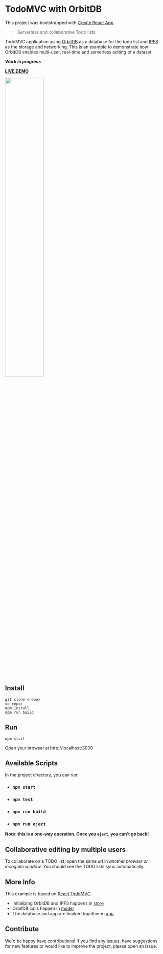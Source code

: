 # TodoMVC with OrbitDB

This project was bootstrapped with [Create React App](https://github.com/facebookincubator/create-react-app).

> Serverless and collaborative Todo lists

TodoMVC application using [OrbitDB](https://github.com/orbitdb/orbit-db) as a database for the todo list and [IPFS](https://github.com/ipfs/js-ipfs) as the storage and networking. This is an example to demonstrate how OrbitDB enables multi-user, real-time and serverless editing of a dataset.

**_Work in progress_**

**[LIVE DEMO](https://ipfs.io/ipfs/QmTJGHccriUtq3qf3bvAQUcDUHnBbHNJG2x2FYwYUecN43/)**

<p align="centers">
  <img src="https://raw.githubusercontent.com/natachadelarosa/example-orbitdb-todomvc-updated/master/screenshots/Screen%20Shot%202018-09-09%20at%2011.10.20.png" width="50%">
</p>

## Install

```
git clone <repo>
cd repo/
npm install
npm run build
```

## Run

```
npm start
```

Open your browser at http://localhost:3000

## Available Scripts

In the project directory, you can run:

- ### `npm start`

- ### `npm test`

- ### `npm run build`

- ### `npm run eject`

**Note: this is a one-way operation. Once you `eject`, you can’t go back!**

## Collaborative editing by multiple users

To collaborate on a TODO list, open the same url in _another browser or incognito window_. You should see the TODO lists sync automatically.

## More Info

This example is based on [React TodoMVC](https://github.com/tastejs/todomvc/tree/master/examples/react).

- Initializing OrbitDB and IPFS happens in [store](https://github.com/natachadelarosa/example-orbitdb-todomvc-updated/blob/master/src/utils/store.js)
- OrbitDB calls happen in [model](https://github.com/natachadelarosa/example-orbitdb-todomvc-updated/blob/master/src/utils/todoModel.js)
- The database and app are hooked together in [app](https://github.com/natachadelarosa/example-orbitdb-todomvc-updated/blob/master/src/index.js#L23)

## Contribute

We'd be happy have contributions! If you find any issues, have suggestions for new features or would like to improve the project, please open an issue.
